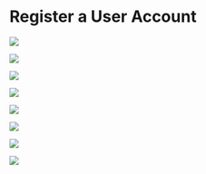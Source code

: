 # Register a User Account

![](https://github.com/JonmarCorpuz/Procedures/blob/main/Zoiper/Assets/Zoiper%20pt17.png)

![](https://github.com/JonmarCorpuz/Procedures/blob/main/Zoiper/Assets/Zoiper%20pt18.png)

![](https://github.com/JonmarCorpuz/Procedures/blob/main/Zoiper/Assets/Zoiper%20pt19.png)

![](https://github.com/JonmarCorpuz/Procedures/blob/main/Zoiper/Assets/Zoiper%20pt20.png)

![](https://github.com/JonmarCorpuz/Procedures/blob/main/Zoiper/Assets/Zoiper%20pt21.png)

![](https://github.com/JonmarCorpuz/Procedures/blob/main/Zoiper/Assets/Zoiper%20pt22.png)

![](https://github.com/JonmarCorpuz/Procedures/blob/main/Zoiper/Assets/Zoiper%20pt23.png)

![](https://github.com/JonmarCorpuz/Procedures/blob/main/Zoiper/Assets/Zoiper%20pt24.png)
